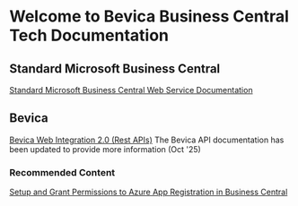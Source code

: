 # Welcome to Bevica Business Central Tech Documentation 

## Standard Microsoft Business Central 

[Standard Microsoft Business Central Web Service Documentation](BC/BC-Standard.md)

## Bevica

[Bevica Web Integration 2.0 (Rest APIs)](APIs/Bevica-2_0.md)
The Bevica API documentation has been updated to provide more information (Oct '25)

### Recommended Content

[Setup and Grant Permissions to Azure App Registration in Business Central](BC/AzureADAppRegistration.md)
